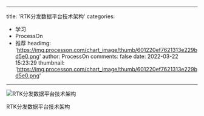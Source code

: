 
---
title: 'RTK分发数据平台技术架构'
categories: 
 - 学习
 - ProcessOn
 - 推荐
headimg: 'https://img.processon.com/chart_image/thumb/601220ef7621313e229bd5e0.png'
author: ProcessOn
comments: false
date: 2022-03-22 15:23:29
thumbnail: 'https://img.processon.com/chart_image/thumb/601220ef7621313e229bd5e0.png'
---

<div>   
<img class="thumb" alt="RTK分发数据平台技术架构" src="https://img.processon.com/chart_image/thumb/601220ef7621313e229bd5e0.png" referrerpolicy="no-referrer">
<p>RTK分发数据平台技术架构</p>  
</div>
            